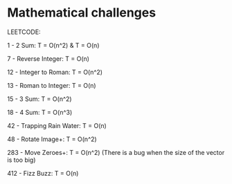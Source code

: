 # Mathematical challenges
LEETCODE:

1 - 2 Sum: T = O(n^2) & T = O(n)

7 - Reverse Integer: T = O(n)

12 - Integer to Roman: T = O(n^2)

13 - Roman to Integer: T = O(n)

15 - 3 Sum: T = O(n^2) 

18 - 4 Sum: T = O(n^3)

42 - Trapping Rain Water: T = O(n)

48 - Rotate Image+: T = O(n^2)

283 - Move Zeroes+: T = O(n^2) (There is a bug when the size of the vector is too big)

412 - Fizz Buzz: T = O(n)
